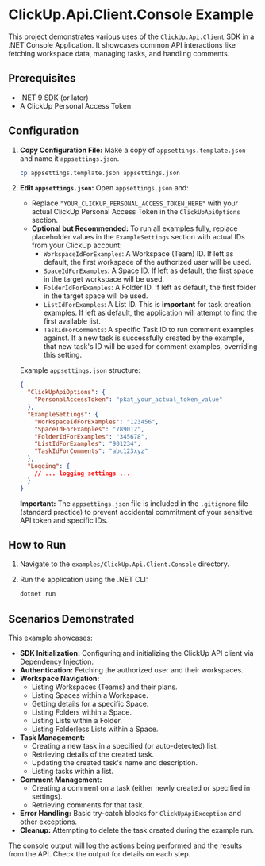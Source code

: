 # ClickUp.Api.Client.Console Example

This project demonstrates various uses of the `ClickUp.Api.Client` SDK in a .NET Console Application. It showcases common API interactions like fetching workspace data, managing tasks, and handling comments.

## Prerequisites

- .NET 9 SDK (or later)
- A ClickUp Personal Access Token

## Configuration

1.  **Copy Configuration File:**
    Make a copy of `appsettings.template.json` and name it `appsettings.json`.

    ```bash
    cp appsettings.template.json appsettings.json
    ```

2.  **Edit `appsettings.json`:**
    Open `appsettings.json` and:
    *   Replace `"YOUR_CLICKUP_PERSONAL_ACCESS_TOKEN_HERE"` with your actual ClickUp Personal Access Token in the `ClickUpApiOptions` section.
    *   **Optional but Recommended:** To run all examples fully, replace placeholder values in the `ExampleSettings` section with actual IDs from your ClickUp account:
        *   `WorkspaceIdForExamples`: A Workspace (Team) ID. If left as default, the first workspace of the authorized user will be used.
        *   `SpaceIdForExamples`: A Space ID. If left as default, the first space in the target workspace will be used.
        *   `FolderIdForExamples`: A Folder ID. If left as default, the first folder in the target space will be used.
        *   `ListIdForExamples`: A List ID. This is **important** for task creation examples. If left as default, the application will attempt to find the first available list.
        *   `TaskIdForComments`: A specific Task ID to run comment examples against. If a new task is successfully created by the example, that new task's ID will be used for comment examples, overriding this setting.

    Example `appsettings.json` structure:
    ```json
    {
      "ClickUpApiOptions": {
        "PersonalAccessToken": "pkat_your_actual_token_value"
      },
      "ExampleSettings": {
        "WorkspaceIdForExamples": "123456",
        "SpaceIdForExamples": "789012",
        "FolderIdForExamples": "345678",
        "ListIdForExamples": "901234",
        "TaskIdForComments": "abc123xyz"
      },
      "Logging": {
        // ... logging settings ...
      }
    }
    ```
    **Important:** The `appsettings.json` file is included in the `.gitignore` file (standard practice) to prevent accidental commitment of your sensitive API token and specific IDs.

## How to Run

1.  Navigate to the `examples/ClickUp.Api.Client.Console` directory.
2.  Run the application using the .NET CLI:

    ```bash
    dotnet run
    ```

## Scenarios Demonstrated

This example showcases:
- **SDK Initialization:** Configuring and initializing the ClickUp API client via Dependency Injection.
- **Authentication:** Fetching the authorized user and their workspaces.
- **Workspace Navigation:**
    - Listing Workspaces (Teams) and their plans.
    - Listing Spaces within a Workspace.
    - Getting details for a specific Space.
    - Listing Folders within a Space.
    - Listing Lists within a Folder.
    - Listing Folderless Lists within a Space.
- **Task Management:**
    - Creating a new task in a specified (or auto-detected) list.
    - Retrieving details of the created task.
    - Updating the created task's name and description.
    - Listing tasks within a list.
- **Comment Management:**
    - Creating a comment on a task (either newly created or specified in settings).
    - Retrieving comments for that task.
- **Error Handling:** Basic try-catch blocks for `ClickUpApiException` and other exceptions.
- **Cleanup:** Attempting to delete the task created during the example run.

The console output will log the actions being performed and the results from the API. Check the output for details on each step.
